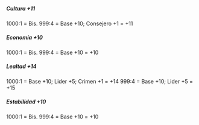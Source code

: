 ##### Cultura +11
1000:1 = Bis.
999:4 = Base +10; Consejero +1 = +11

##### Economía +10
1000:1 = Bis.
999:4 = Base +10 = +10

##### Lealtad +14
1000:1 = Base +10; Lider +5; Crimen +1 = +14
999:4 = Base +10; Lider +5 = +15

##### Estabilidad +10
1000:1 = Bis.
999:4 = Base +10 = +10